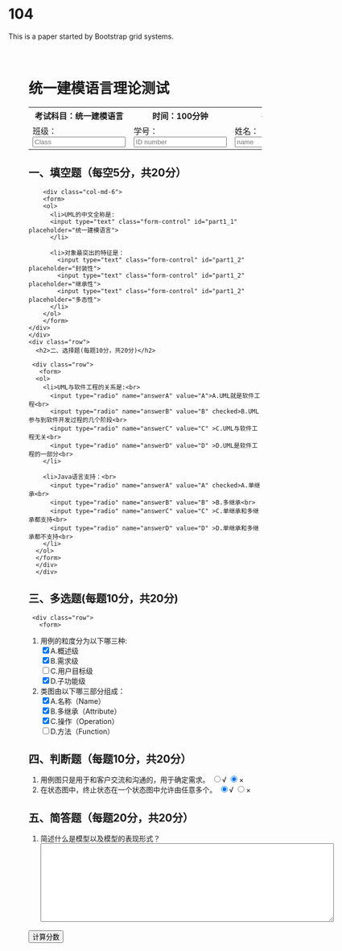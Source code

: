 # 104
This is a paper started by Bootstrap grid systems.

<!DOCTYPE html>
<html lang="zh-CN">
<head>
  <title>统一建模语言理论测试</title>
  <meta name="viewport" content="width=device-width, initial-scale=1">
  <meta name="viewport" content="width=device-width, initial-scale=1, maximum-scale=1, user-scalable=no">   
<style>
#header {
  padding-top: 20px;
  padding-left: 40px;
  
}
#paper{
  padding-left: 40px;
}
</style>
</head>
<body>

<div class="container" id="header">
    <div class="row">
      <h1>统一建模语言理论测试</h1>
     </div>
     <form>
     <table> 
  <tr>
    <th>考试科目：统一建模语言</th>
    <th>时间：100分钟</th>
    <th>得分：100</th>
  </tr>
  <tr>
    <td>
    <label for="班级">班级：</label>
    <input type="班级" class="form-control" id="班级" placeholder="Class">
    </td>
    <td><label for="ID">学号：</label>
    <input type="ID" class="form-control" id="ID" placeholder="ID number">
    </td>
    <td>
    <label for="name">姓名：</label>
    <input type="name" class="form-control" id="name" placeholder="name">
    </td>
  </tr>
</table>   
</form>
</div>
  
<div class="container" id="paper">
      <div class="row">
      <h2>一、填空题（每空5分，共20分）</h2>
      
        <div class="col-md-6">
        <form>
        <ol>
          <li>UML的中文全称是:
          <input type="text" class="form-control" id="part1_1" placeholder="统一建模语言">
          </li>
  
          <li>对象最突出的特征是：
            <input type="text" class="form-control" id="part1_2" placeholder="封装性">
            <input type="text" class="form-control" id="part1_2" placeholder="继承性">
            <input type="text" class="form-control" id="part1_2" placeholder="多态性">
          </li>
        </ol>
        </form>
    </div>
    </div>
    <div class="row">
      <h2>二、选择题(每题10分，共20分)</h2>
     
     <div class="row">
       <form>
      <ol>
        <li>UML与软件工程的关系是:<br>
          <input type="radio" name="answerA" value="A">A.UML就是软件工程<br>
          <input type="radio" name="answerB" value="B" checked>B.UML参与到软件开发过程的几个阶段<br>
          <input type="radio" name="answerC" value="C" >C.UML与软件工程无关<br>
          <input type="radio" name="answerD" value="D" >D.UML是软件工程的一部分<br>
        </li>
  
        <li>Java语言支持：<br>
          <input type="radio" name="answerA" value="A" checked>A.单继承<br>
          <input type="radio" name="answerB" value="B" >B.多继承<br>
          <input type="radio" name="answerC" value="C" >C.单继承和多继承都支持<br>
          <input type="radio" name="answerD" value="D" >D.单继承和多继承都不支持<br>
        </li>
      </ol>
      </form>
      </div>
      </div>
   <div class="row">
      <h2>三、多选题(每题10分，共20分)</h2>
     
     <div class="row">
       <form>
  <ol>
  <li>用例的粒度分为以下哪三种:<br>
    <input type="checkbox" name="answerA" value="A" checked>A.概述级<br>
    <input type="checkbox" name="answerB" value="B" checked>B.需求级<br>
    <input type="checkbox" name="answerC" value="C" >C.用户目标级<br>
    <input type="checkbox" name="answerD" value="D" checked>D.子功能级<br>
  </li>
  
  <li>类图由以下哪三部分组成：<br>
    <input type="checkbox" name="answerA" value="A" checked>A.名称（Name）<br>
    <input type="checkbox" name="answerB" value="B" checked>B.多继承（Attribute）<br>
    <input type="checkbox" name="answerC" value="C" checked>C.操作（Operation）<br>
    <input type="checkbox" name="answerD" value="D" >D.方法（Function）<br>
  </li>
  </ol>
  </form>
  </div>
  </div>
 
  <div class="row">
      <h2>四、判断题（每题10分，共20分）</h2>
          
  <div class="col-md-6">
  <form>
  <ol>
  <li>用例图只是用于和客户交流和沟通的，用于确定需求。
    <input type="radio" name="answer_right" value="right" >√
    <input type="radio" name="answer_wrong" value="wrong" checked>×<br>
    </li>
  
  <li>在状态图中，终止状态在一个状态图中允许由任意多个。
    <input type="radio" name="answer_right" value="A" checked>√
    <input type="radio" name="answer_wrong" value="B" >×<br>
  </li>
  </ol>
  </form>
  </div>
  </div>

  <div class="row">
      <h2>五、简答题（每题20分，共20分）</h2>
     
     
  <div class="col-md-6">
  <form>
  <ol>
  <li>简述什么是模型以及模型的表现形式？<br>
    <textarea name="answer" id="" cols="70" rows="10"></textarea>

  </li>
  </ol>
  </form>
  
</div>
</div>
<button type="submit" class="btn btn-default">计算分数</button>
</div>    
</body>
</html>
